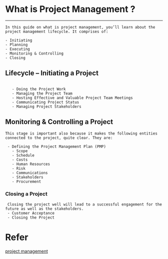 # What is Project Management ? 
------------------------

```
In this guide on what is project management, you’ll learn about the project management lifecycle. It comprises of:

- Initiating
- Planning
- Executing
- Monitoring & Controlling
- Closing
```

## Lifecycle – Initiating a Project
 ```

    - Doing the Project Work
    - Managing the Project Team
    - Hosting Effective and Valuable Project Team Meetings
    - Communicating Project Status
    - Managing Project Stakeholders
 ```


## Monitoring & Controlling a Project
```
This stage is important also because it makes the following entities connected to the project, quite clear. They are:

 - Defining the Project Management Plan (PMP)
   - Scope
   - Schedule
   - Costs
   - Human Resources
   - Risk
   - Communications
   - Stakeholders
   - Procurement
```

### Closing a Project

```
 Closing the project well will lead to a successful engagement for the future as well as the stakeholders.
 - Customer Acceptance
 - Closing the Project
```

# Refer

 [project management ](https://www.ntaskmanager.com/blog/what-is-project-management/)